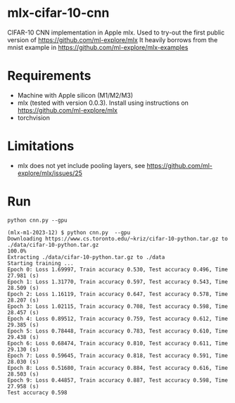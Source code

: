 # mlx-cifar-10-cnn
CIFAR-10 CNN implementation in Apple mlx. Used to try-out the first public version of https://github.com/ml-explore/mlx
It heavily borrows from the mnist example in https://github.com/ml-explore/mlx-examples

# Requirements
* Machine with Apple silicon (M1/M2/M3)
* mlx (tested with version 0.0.3). Install using instructions on https://github.com/ml-explore/mlx
* torchvision

# Limitations
* mlx does not yet include pooling layers, see https://github.com/ml-explore/mlx/issues/25

# Run
`python cnn.py --gpu`

```
(mlx-m1-2023-12) $ python cnn.py  --gpu
Downloading https://www.cs.toronto.edu/~kriz/cifar-10-python.tar.gz to ./data/cifar-10-python.tar.gz
100.0%
Extracting ./data/cifar-10-python.tar.gz to ./data
Starting training ...
Epoch 0: Loss 1.69997, Train accuracy 0.530, Test accuracy 0.496, Time 27.981 (s)
Epoch 1: Loss 1.31770, Train accuracy 0.597, Test accuracy 0.543, Time 28.509 (s)
Epoch 2: Loss 1.16119, Train accuracy 0.647, Test accuracy 0.578, Time 28.207 (s)
Epoch 3: Loss 1.02115, Train accuracy 0.708, Test accuracy 0.598, Time 28.457 (s)
Epoch 4: Loss 0.89512, Train accuracy 0.759, Test accuracy 0.612, Time 29.385 (s)
Epoch 5: Loss 0.78448, Train accuracy 0.783, Test accuracy 0.610, Time 29.438 (s)
Epoch 6: Loss 0.68474, Train accuracy 0.810, Test accuracy 0.611, Time 29.130 (s)
Epoch 7: Loss 0.59645, Train accuracy 0.818, Test accuracy 0.591, Time 28.030 (s)
Epoch 8: Loss 0.51680, Train accuracy 0.884, Test accuracy 0.616, Time 28.503 (s)
Epoch 9: Loss 0.44857, Train accuracy 0.887, Test accuracy 0.598, Time 27.958 (s)
Test accuracy 0.598
```
